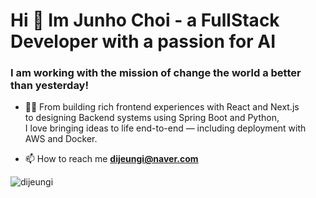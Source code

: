 <h1 align="left">Hi 👀 Im Junho Choi - a FullStack Developer with a passion for AI</h1>
<h3 align="left">I am working with the mission of change the world a better than yesterday!</h3>

- 👩‍💻 From building rich frontend experiences with React and Next.js  
to designing Backend systems using Spring Boot and Python,  
I love bringing ideas to life end-to-end — including deployment with AWS and Docker.

- 📫 How to reach me **dijeungi@naver.com**

<p align="left"> <img src="https://komarev.com/ghpvc/?username=dijeungi&label=Profile%20views&color=0e75b6&style=flat" alt="dijeungi" /> </p>
